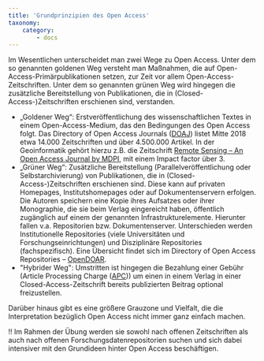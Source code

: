 ```yaml
---
title: 'Grundprinzipien des Open Access'
taxonomy:
    category:
        - docs
---
```


Im Wesentlichen unterscheidet man zwei Wege zu Open Access. Unter dem so genannten goldenen Weg versteht man Maßnahmen, die auf Open-Access-Primärpublikationen setzen, zur Zeit vor allem Open-Access-Zeitschriften. Unter dem so genannten grünen Weg wird hingegen die zusätzliche Bereitstellung von Publikationen, die in (Closed-Access-)Zeitschriften erschienen sind, verstanden.

* „Goldener Weg“: Erstveröffentlichung des wissenschaftlichen Textes in einem Open-Access-Medium, das den Bedingungen des Open Access folgt. Das Directory of Open Access Journals ([DOAJ](https://doaj.org/)) listet Mitte 2018 etwa 14.000 Zeitschriften und über 4.500.000 Artikel. In der Geoinformatik gehört hierzu z.B. die Zeitschrift [Remote Sensing – An Open Access Journal by MDPI](http://www.mdpi.com/journal/remotesensing), mit einem Impact factor über 3. 
* „Grüner Weg“: Zusätzliche Bereitstellung (Parallelveröffentlichung oder Selbstarchivierung) von Publikationen, die in (Closed-Access-)Zeitschriften erschienen sind. Diese kann auf privaten Homepages, Institutshomepages oder auf Dokumentenservern erfolgen. Die Autoren speichern eine Kopie ihres Aufsatzes oder ihrer Monographie, die sie beim Verlag eingereicht haben, öffentlich zugänglich auf einem der genannten Infrastrukturelemente. Hierunter fallen v.a. Repositorien bzw. Dokumentenserver. Unterschieden werden Institutionelle Repositories (viele Universitäten und Forschungseinrichtungen) und Disziplinäre Repositories (fachspezifisch). Eine Übersicht findet sich im Directory of Open Access Repositories – [OpenDOAR](http://www.opendoar.org/).
* "Hybrider Weg": Umstritten ist hingegen die Bezahlung einer Gebühr (Article Processing Charge ([APC](https://de.wikipedia.org/wiki/Open_Access#Publikationsgebühren))) um einen in einem Verlag in einer Closed-Access-Zeitschrift bereits publizierten Beitrag optional freizustellen.

Darüber hinaus gibt es eine größere Grauzone und Vielfalt, die die Interpretation bezüglich Open Access nicht immer ganz einfach machen.

!! Im Rahmen der Übung werden sie sowohl nach offenen Zeitschriften als auch nach offenen Forschungsdatenrepositorien suchen und sich dabei intensiver mit den Grundideen hinter Open Access beschäftigen.


